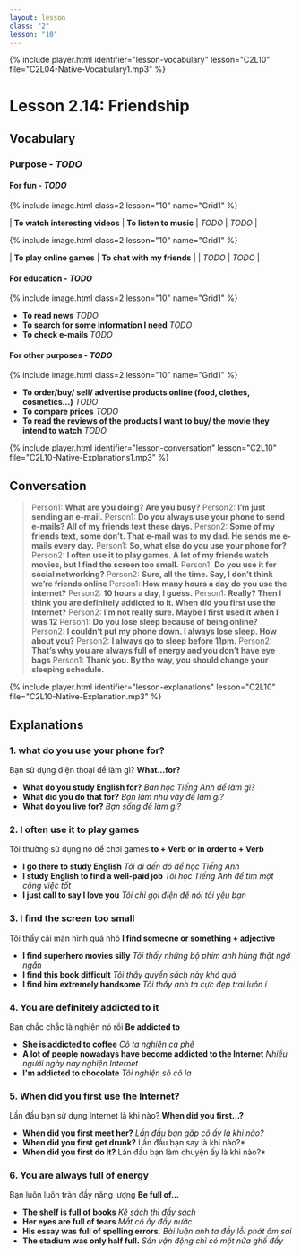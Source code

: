 ```yaml
---
layout: lesson
class: "2"
lesson: "10"
---
```


{% include player.html identifier="lesson-vocabulary" lesson="C2L10" file="C2L04-Native-Vocabulary1.mp3" %}
# Lesson 2.14: Friendship

## Vocabulary

### Purpose - *TODO*


#### For fun - *TODO*

{% include image.html class=2 lesson="10" name="Grid1" %}

| **To watch interesting videos** |  **To listen to music** 
| *TODO* |  *TODO* | 

{% include image.html class=2 lesson="10" name="Grid1" %}

|  **To play online games**  | **To chat with my friends** |
| *TODO* |  *TODO* | 

#### For education  - *TODO*
{% include image.html class=2 lesson="10" name="Grid1" %}

 - **To read news** *TODO*
 - **To search for some information I need** *TODO*
 - **To check e-mails** *TODO*


#### For other purposes - *TODO*
{% include image.html class=2 lesson="10" name="Grid1" %}

- **To order/buy/ sell/ advertise products online (food, clothes, cosmetics…)** *TODO*
- **To compare prices** *TODO*
- **To read the reviews of the products I want to buy/ the movie they intend to watch** *TODO*







{% include player.html identifier="lesson-conversation" lesson="C2L10" file="C2L10-Native-Explanations1.mp3" %}
## Conversation

> Person1: 	**What are you doing? Are you busy?**
> Person2: 	**I’m just sending an e-mail.**
> Person1: 	**Do you always use your phone to send e-mails? All of my friends text these days.**
> Person2:	**Some of my friends text, some don’t. That e-mail was to my dad. He sends me e-mails every day.**
> Person1: 	**So, what else do you use your phone for?**
> Person2: 	**I often use it to play games. A lot of my friends watch movies, but I find the screen too small.**
> Person1:	**Do you use it for social networking?**
> Person2: 	**Sure, all the time. Say, I don’t think we’re friends online**
> Person1: **How many hours a day do you use the internet?**
> Person2: **10 hours a day, I guess.**
> Person1: **Really? Then I think you are definitely addicted to it. When did you first use the Internet?**
> Person2: **I’m not really sure. Maybe I first used it when I was 12**
> Person1: **Do you lose sleep because of being online?**
> Person2: **I couldn’t put my phone down. I always lose sleep. How about you?**
> Person2: **I always go to sleep before 11pm.**
> Person2: **That’s why you are always full of energy and you don’t have eye bags**
> Person1: **Thank you. By the way, you should change your sleeping schedule.**



{% include player.html identifier="lesson-explanations" lesson="C2L10" file="C2L10-Native-Explanation.mp3" %}


## Explanations
### 1. what do you use your phone for?
Bạn sử dụng điện thoại để làm gì? 
**What...for?** 

- **What do you study English for?** *Bạn học Tiếng Anh để làm gì?*
- **What did you do that for?** *Bạn làm như vậy để làm gì?*
- **What do you live for?** *Bạn sống để làm gì?*

### 2. I often use it to play games
Tôi thường sử dụng nó để chơi games
**to + Verb or in order to + Verb** 

- **I go there to study English** *Tôi đi đến đó để học Tiếng Anh*
- **I study English to find a well-paid job** *Tôi học Tiếng Anh để tìm một công việc tốt*
- **I just call to say I love you** *Tôi chỉ gọi điện để nói tôi yêu bạn*



### 3. I find the screen too small
Tôi thấy cái màn hình quá nhỏ 
**I find someone or something + adjective**

- **I find superhero movies silly** *Tôi thấy những bộ phim anh hùng thật ngớ ngẩn*
- **I find this book difficult** *Tôi thấy quyển sách này khó quá*
- **I find him extremely handsome** *Tôi thấy anh ta cực đẹp trai luôn í* 


### 4. You are definitely addicted to it
Bạn chắc chắc là nghiện nó rồi 
**Be addicted to**

- **She is addicted to coffee** *Cô ta nghiện cà phê*
- **A lot of people nowadays have become addicted to the Internet** *Nhiều người ngày nay nghiện Internet*
- **I'm addicted to chocolate** *Tôi nghiện sô cô la*

### 5. When did you first use the Internet?
Lần đầu bạn sử dụng Internet là khi nào?
**When did you first...?**

- **When did you first meet her?** *Lần đầu bạn gặp cô ấy là khi nào?*
- **When did you first get drunk?** Lần đầu bạn say là khi nào?*
- **When did you first do it?** Lần đầu bạn làm chuyện ấy là khi nào?*

### 6. You are always full of energy
Bạn luôn luôn tràn đầy năng lượng 
**Be full of...** 

- **The shelf is full of books** *Kệ sách thì đầy sách*
- **Her eyes are full of tears** *Mắt cô ấy đầy nước*
- **His essay was full of spelling errors.** *Bài luận anh ta đầy lỗi phát âm sai*
- **The stadium was only half full.** *Sân vận động chỉ có một nửa ghế đầy*